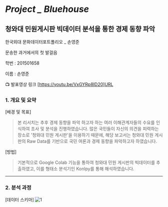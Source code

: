 # *Project _ Bluehouse*
## **청와대 민원게시판 빅데이터 분석을 통한 경제 동향 파악**

한국외대 문화데이터포트폴리오 _ 손영준

문송한 과거에서의 첫 발걸음

학번 : 201501658

이름 : 손영준

:tv: 발표영상 링크 [https://youtu.be/VxGYRp8ID20]URL





### 1. 개요 및 요약
 [배경 및 목표]
  >본 리서치는 추후 경제 동향을 파악 하고자 하는 여러 이해관계자들의 수요를 인식하여 조사 및 분석을 진행하였습니다.
  많은 국민들이 자신의 의견을 피력하는 장소로 '청와대 민원 게시판'을 이용하기 때문에, 해당 보고서는 청와대 민원
  게시판의 Raw Data를 기반으로 국민 여론과 경제 동향을 파악하고자 하였습니다.

  [방법]
   >기본적으로 Google Colab 기능을 통하여 청와대 민원 게시판의 빅데이터를 추출하였고, 이를 형태소 분석기인
   Konlpy를 통해 해석하였습니다.
   
   
   
   
   
   
   
   
   
----








### 2. 분석 과정

 [데이터 스키마]
![1](https://user-images.githubusercontent.com/74249464/102789564-a7ffd600-43e7-11eb-8ded-d74fe2a48fa9.png)
